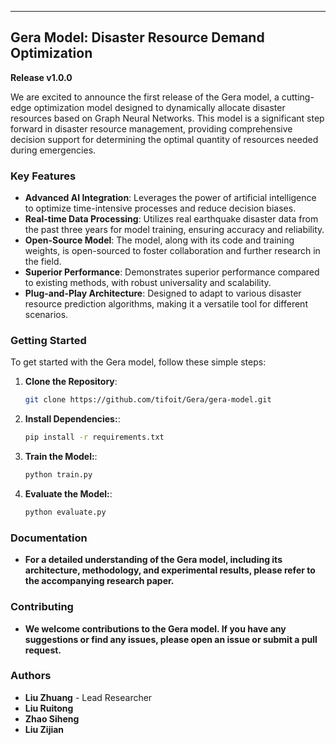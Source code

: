 ---

## Gera Model: Disaster Resource Demand Optimization

**Release v1.0.0**

We are excited to announce the first release of the Gera model, a cutting-edge optimization model designed to dynamically allocate disaster resources based on Graph Neural Networks. This model is a significant step forward in disaster resource management, providing comprehensive decision support for determining the optimal quantity of resources needed during emergencies.

### Key Features

- **Advanced AI Integration**: Leverages the power of artificial intelligence to optimize time-intensive processes and reduce decision biases.
- **Real-time Data Processing**: Utilizes real earthquake disaster data from the past three years for model training, ensuring accuracy and reliability.
- **Open-Source Model**: The model, along with its code and training weights, is open-sourced to foster collaboration and further research in the field.
- **Superior Performance**: Demonstrates superior performance compared to existing methods, with robust universality and scalability.
- **Plug-and-Play Architecture**: Designed to adapt to various disaster resource prediction algorithms, making it a versatile tool for different scenarios.

### Getting Started

To get started with the Gera model, follow these simple steps:

1. **Clone the Repository**:
   ```bash
   git clone https://github.com/tifoit/Gera/gera-model.git
   
2. **Install Dependencies:**:
   ```bash
   pip install -r requirements.txt

3. **Train the Model:**:
   ```bash
   python train.py

4. **Evaluate the Model:**:
   ```bash
   python evaluate.py

### Documentation

- **For a detailed understanding of the Gera model, including its architecture, methodology, and experimental results, please refer to the accompanying research paper.**

### Contributing

- **We welcome contributions to the Gera model. If you have any suggestions or find any issues, please open an issue or submit a pull request.**

### Authors

- **Liu Zhuang** - Lead Researcher
- **Liu Ruitong**
- **Zhao Siheng**
- **Liu Zijian**







